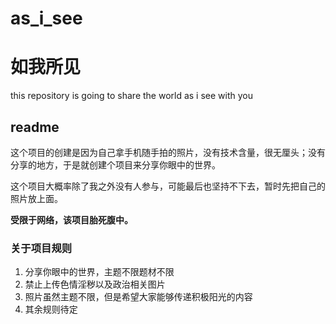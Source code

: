 # as_i_see
# 如我所见
this repository is going to share the world as i see with you
## readme

这个项目的创建是因为自己拿手机随手拍的照片，没有技术含量，很无厘头；没有分享的地方，于是就创建个项目来分享你眼中的世界。

这个项目大概率除了我之外没有人参与，可能最后也坚持不下去，暂时先把自己的照片放上面。



**受限于网络，该项目胎死腹中。**






### 关于项目规则

1. 分享你眼中的世界，主题不限题材不限
2. 禁止上传色情淫秽以及政治相关图片
3. 照片虽然主题不限，但是希望大家能够传递积极阳光的内容
4. 其余规则待定





